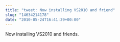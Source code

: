 ```yaml
---
title: "tweet: Now installing VS2010 and friend"
slug: "14634214178"
date: "2010-05-24T16:41:39+00:00"
---
```

Now installing VS2010 and friends.